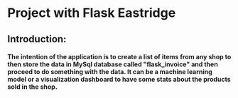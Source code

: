 # Project with Flask Eastridge

## Introduction:
#### The intention of the application is to create a list of items from any shop to then store the data in MySql database called "flask_invoice" and then proceed to do something with the data. It can be a machine learning model or a visualization dashboard to have some stats about the products sold in the shop.
